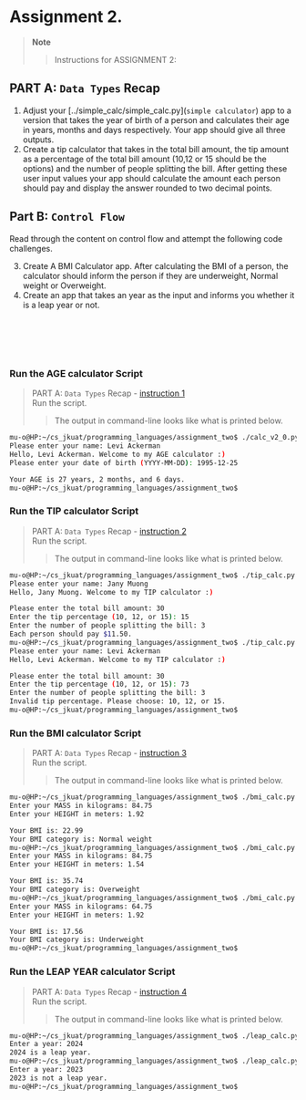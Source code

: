 # Assignment 2.

> **Note**  
>> Instructions for ASSIGNMENT 2:   


## PART A: `Data Types` Recap 

1. Adjust your [../simple_calc/simple_calc.py](`simple calculator`) app to a version that takes the year of birth of a person and 
calculates their age in years, months and days respectively. Your app should give all three 
outputs.
2. Create a tip calculator that takes in the total bill amount, the tip amount as a percentage of the total bill amount (10,12 or 15 should be the options) and the number of people 
splitting the bill. After getting these user input values your app should calculate the
amount each person should pay and display the answer rounded to two decimal points.  



## Part B: `Control Flow`
Read through the content on control flow and attempt the following code challenges.  

3. Create A BMI Calculator app. After calculating the BMI of a person, the calculator should 
inform the person if they are underweight, Normal weight or Overweight.
4. Create an app that takes an year as the input and informs you whether it is a leap year or 
not.

<br><br>
---
### Run the AGE calculator Script
> PART A: `Data Types` Recap - [instruction 1]()  
> Run the script.  
>> The output in command-line looks like what is printed below.  

```bash
mu-o@HP:~/cs_jkuat/programming_languages/assignment_two$ ./calc_v2_0.py
Please enter your name: Levi Ackerman
Hello, Levi Ackerman. Welcome to my AGE calculator :)
Please enter your date of birth (YYYY-MM-DD): 1995-12-25

Your AGE is 27 years, 2 months, and 6 days.
mu-o@HP:~/cs_jkuat/programming_languages/assignment_two$
```


### Run the TIP calculator Script
> PART A: `Data Types` Recap - [instruction 2]()  
> Run the script.  
>> The output in command-line looks like what is printed below.  

```bash
mu-o@HP:~/cs_jkuat/programming_languages/assignment_two$ ./tip_calc.py
Please enter your name: Jany Muong
Hello, Jany Muong. Welcome to my TIP calculator :)

Please enter the total bill amount: 30
Enter the tip percentage (10, 12, or 15): 15
Enter the number of people splitting the bill: 3
Each person should pay $11.50.
mu-o@HP:~/cs_jkuat/programming_languages/assignment_two$ ./tip_calc.py
Please enter your name: Levi Ackerman
Hello, Levi Ackerman. Welcome to my TIP calculator :)

Please enter the total bill amount: 30
Enter the tip percentage (10, 12, or 15): 73
Enter the number of people splitting the bill: 3
Invalid tip percentage. Please choose: 10, 12, or 15.
mu-o@HP:~/cs_jkuat/programming_languages/assignment_two$
```


### Run the BMI calculator Script
> PART A: `Data Types` Recap - [instruction 3]()  
> Run the script.  
>> The output in command-line looks like what is printed below.  

```bash
mu-o@HP:~/cs_jkuat/programming_languages/assignment_two$ ./bmi_calc.py
Enter your MASS in kilograms: 84.75
Enter your HEIGHT in meters: 1.92

Your BMI is: 22.99
Your BMI category is: Normal weight
mu-o@HP:~/cs_jkuat/programming_languages/assignment_two$ ./bmi_calc.py
Enter your MASS in kilograms: 84.75
Enter your HEIGHT in meters: 1.54

Your BMI is: 35.74
Your BMI category is: Overweight
mu-o@HP:~/cs_jkuat/programming_languages/assignment_two$ ./bmi_calc.py
Enter your MASS in kilograms: 64.75
Enter your HEIGHT in meters: 1.92

Your BMI is: 17.56
Your BMI category is: Underweight
mu-o@HP:~/cs_jkuat/programming_languages/assignment_two$
```


### Run the LEAP YEAR calculator Script
> PART A: `Data Types` Recap - [instruction 4]()  
> Run the script.  
>> The output in command-line looks like what is printed below.  
```bash
mu-o@HP:~/cs_jkuat/programming_languages/assignment_two$ ./leap_calc.py
Enter a year: 2024
2024 is a leap year.
mu-o@HP:~/cs_jkuat/programming_languages/assignment_two$ ./leap_calc.py
Enter a year: 2023
2023 is not a leap year.
mu-o@HP:~/cs_jkuat/programming_languages/assignment_two$
```
